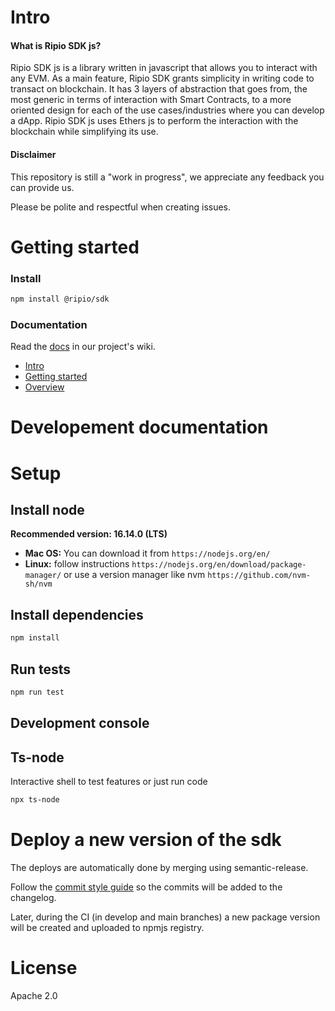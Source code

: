 # Intro
#### What is Ripio SDK js?

Ripio SDK js is a library written in javascript that allows you to interact with any EVM. As a main feature, Ripio SDK grants simplicity in writing code to transact on blockchain. It has 3 layers of abstraction that goes from, the most generic in terms of interaction with Smart Contracts, to a more oriented design for each of the use cases/industries where you can develop a dApp. Ripio SDK js uses Ethers js to perform the interaction with the blockchain while simplifying its use.

#### Disclaimer
This repository is still a "work in progress", we appreciate any feedback you can provide us.

Please be polite and respectful when creating issues.

# Getting started
### Install
```bash
npm install @ripio/sdk
```

### Documentation
Read the [docs](https://github.com/ripio/sdkjs/wiki) in our project's wiki.
- [Intro](https://github.com/ripio/sdkjs/wiki/1.-Intro)
- [Getting started](https://github.com/ripio/sdkjs/wiki/2.-Getting-started)
- [Overview](https://github.com/ripio/sdkjs/wiki/3.-Overview)

# Developement documentation
# Setup

## Install node

**Recommended version: 16.14.0 (LTS)**

- **Mac OS:** You can download it from `https://nodejs.org/en/`
- **Linux:** follow instructions `https://nodejs.org/en/download/package-manager/` or use a version manager like nvm `https://github.com/nvm-sh/nvm`

## Install dependencies

```bash
npm install
```

## Run tests

```bash
npm run test
```

## Development console

## Ts-node

Interactive shell to test features or just run code

```bash
npx ts-node
```

# Deploy a new version of the sdk

The deploys are automatically done by merging using semantic-release.

Follow the [commit style guide](https://github.com/semantic-release/semantic-release#how-does-it-work) so the commits will be added to the changelog.

Later, during the CI (in develop and main branches) a new package version will be created and uploaded to npmjs registry.

# License
Apache 2.0